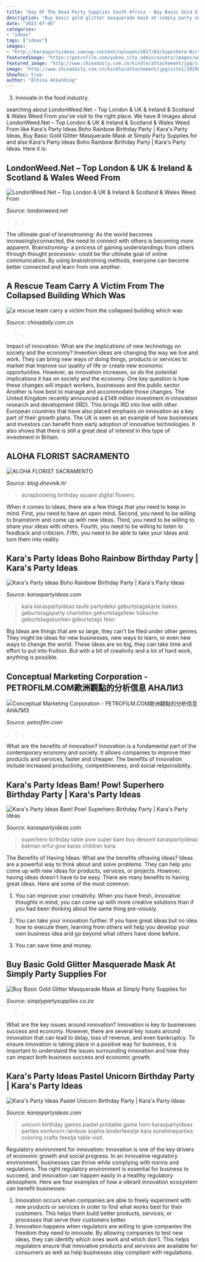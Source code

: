```yaml
---
title: "Day Of The Dead Party Supplies South Africa - Buy Basic Gold Glitter Masquerade Mask At Simply Party Supplies For"
description: "Buy basic gold glitter masquerade mask at simply party supplies for"
date: "2023-07-06"
categories:
- "ideas"
tags: ["ideas"]
images:
- "http://karaspartyideas.com/wp-content/uploads/2017/03/Superhero-Birthday-Party-via-Karas-Party-Ideas-KarasPartyIdeas.com16.jpeg"
featuredImage: "https://petrofilm.com/yahoo_site_admin/assets/images/wewewe.90150714_std.jpg"
featured_image: "http://www.chinadaily.com.cn/kindle/attachement/jpg/site1/202001/07/5e13f102a310cf3e97af6835.png"
image: "http://www.chinadaily.com.cn/kindle/attachement/jpg/site1/202001/07/5e13f102a310cf3e97af6835.png"
ShowToc: true
author: "Albina Ankunding"
---
```



3. Innovate in the food industry. 

	

		
searching about LondonWeed.Net – Top London &amp; UK &amp; Ireland &amp; Scotland &amp; Wales Weed From you've visit to the right place. We have 8 Images about LondonWeed.Net – Top London &amp; UK &amp; Ireland &amp; Scotland &amp; Wales Weed From like Kara&#039;s Party Ideas Boho Rainbow Birthday Party | Kara&#039;s Party Ideas, Buy Basic Gold Glitter Masquerade Mask at Simply Party Supplies for and also Kara&#039;s Party Ideas Boho Rainbow Birthday Party | Kara&#039;s Party Ideas. Here it is:
		
    
## LondonWeed.Net – Top London &amp; UK &amp; Ireland &amp; Scotland &amp; Wales Weed From

<img loading=lazy src="https://londonweed.net/wp-content/uploads/2020/10/irelandcannabis-300x197.jpg" onerror="this.onerror=null;this.src='https://tse1.mm.bing.net/th?id=OIP.yK0HsEry_qYUFgmqdG_BzAAAAA&amp;pid=15.1';" alt="LondonWeed.Net – Top London &amp; UK &amp; Ireland &amp; Scotland &amp; Wales Weed From">

_Source: londonweed.net_

>. 

	

The ultimate goal of brainstroming:
As the world becomes increasinglyconnected, the need to connect with others is becoming more apparent. Brainstroming- a process of gaining understandings from others through thought processes- could be the ultimate goal of online communication. By using brainstroming methods, everyone can become better connected and learn from one another.

    
## A Rescue Team Carry A Victim From The Collapsed Building Which Was

<img loading=lazy src="http://www.chinadaily.com.cn/kindle/attachement/jpg/site1/202001/07/5e13f102a310cf3e97af6835.png" onerror="this.onerror=null;this.src='https://tse1.mm.bing.net/th?id=OIP.3rBeBlJm4x4SE7mbo90RCgHaFS&amp;pid=15.1';" alt="a rescue team carry a victim from the collapsed building which was">

_Source: chinadaily.com.cn_

>. 

	

Impact of innovation: What are the implications of new technology on society and the economy?
Invention ideas are changing the way we live and work. They can bring new ways of doing things, products or services to market that improve our quality of life or create new economic opportunities. However, as innovation increases, so do the potential implications it has on society and the economy. One key question is how these changes will impact workers, businesses and the public sector. Another is how best to manage and accommodate those changes.
The United Kingdom recently announced a £149 million investment in innovation research and development (IRD). This brings IRD into line with other European countries that have also placed emphasis on innovation as a key part of their growth plans. The UK is seen as an example of how businesses and investors can benefit from early adoption of innovative technologies. It also shows that there is still a great deal of interest in this type of investment in Britain.

    
## ALOHA FLORIST SACRAMENTO

<img loading=lazy src="http://bit.ly/phbhNO" onerror="this.onerror=null;this.src='https://tse2.mm.bing.net/th?id=OIP.XxO7rnPpQe2x9GTms6R0tAHaHZ&amp;pid=15.1';" alt="ALOHA FLORIST SACRAMENTO">

_Source: blog.dnevnik.hr_

>scrapbooking birthday square digital flowers. 

	

When it comes to ideas, there are a few things that you need to keep in mind. First, you need to have an open mind. Second, you need to be willing to brainstorm and come up with new ideas. Third, you need to be willing to share your ideas with others. Fourth, you need to be willing to listen to feedback and criticism. Fifth, you need to be able to take your ideas and turn them into reality.

    
## Kara&#039;s Party Ideas Boho Rainbow Birthday Party | Kara&#039;s Party Ideas

<img loading=lazy src="https://karaspartyideas.com/wp-content/uploads/2020/07/Boho-Rainbow-Birthday-Party-via-Karas-Party-Ideas-KarasPartyIdeas.com15.jpeg" onerror="this.onerror=null;this.src='https://tse2.mm.bing.net/th?id=OIP.kGf2LMOQC_3g-RuzLkdwlQHaLG&amp;pid=15.1';" alt="Kara&#039;s Party Ideas Boho Rainbow Birthday Party | Kara&#039;s Party Ideas">

_Source: karaspartyideas.com_

>kara karaspartyideas taufe partydeko geburtstagskarte bakes geburtstagsparty charlottes geburtstagsfeier hübsche geburtstagskuchen geburtstags feier. 

	

Big Ideas are things that are so large, they can't be filed under other genres. They might be ideas for new businesses, new ways to learn, or even new ways to change the world. These ideas are so big, they can take time and effort to put into fruition. But with a bit of creativity and a lot of hard work, anything is possible.

    
## Conceptual Marketing Corporation - PETROFILM.COM﻿歐洲觀點的分析信息 АНАЛИЗ

<img loading=lazy src="https://petrofilm.com/yahoo_site_admin/assets/images/wewewe.90150714_std.jpg" onerror="this.onerror=null;this.src='https://tse1.mm.bing.net/th?id=OIP.1CYuUPssXL_Nq9tuLJ3CPgHaEr&amp;pid=15.1';" alt="Conceptual Marketing Corporation - PETROFILM.COM﻿歐洲觀點的分析信息 АНАЛИЗ">

_Source: petrofilm.com_

>. 

	

What are the benefits of innovation?
Innovation is a fundamental part of the contemporary economy and society. It allows companies to improve their products and services, faster and cheaper. The benefits of innovation include increased productivity, competitiveness, and social responsibility.

    
## Kara&#039;s Party Ideas Bam! Pow! Superhero Birthday Party | Kara&#039;s Party Ideas

<img loading=lazy src="http://karaspartyideas.com/wp-content/uploads/2017/03/Superhero-Birthday-Party-via-Karas-Party-Ideas-KarasPartyIdeas.com16.jpeg" onerror="this.onerror=null;this.src='https://tse3.mm.bing.net/th?id=OIP.N_AA3PvdKnD8g2xU7-EnngHaJ8&amp;pid=15.1';" alt="Kara&#039;s Party Ideas Bam! Pow! Superhero Birthday Party | Kara&#039;s Party Ideas">

_Source: karaspartyideas.com_

>superhero birthday table pow super bam boy dessert karaspartyideas batman erful give karas children kara. 

	

The Benefits of Having Ideas: What are the benefits ofhaving ideas?
Ideas are a powerful way to think about and solve problems. They can help you come up with new ideas for products, services, or projects. However, having ideas doesn't have to be easy. There are many benefits to having great ideas. Here are some of the most common:
1) You can improve your creativity. When you have fresh, innovative thoughts in mind, you can come up with more creative solutions than if you had been thinking about the same thing pre-viously.

2) You can take your innovation further. If you have great ideas but no idea how to execute them, learning from others will help you develop your own business idea and go beyond what others have done before.

3) You can save time and money.

    
## Buy Basic Gold Glitter Masquerade Mask At Simply Party Supplies For

<img loading=lazy src="https://cdn.shopify.com/s/files/1/0239/6805/products/PS025_1024x1024.jpg?v=1536087240" onerror="this.onerror=null;this.src='https://tse2.mm.bing.net/th?id=OIP.ueUgoFNNgmugE_j3LmtUpwHaHa&amp;pid=15.1';" alt="Buy Basic Gold Glitter Masquerade Mask at Simply Party Supplies for">

_Source: simplypartysupplies.co.za_

>. 

	

What are the key issues around innovation?
Innovation is key to businesses success and economy. However, there are several key issues around innovation that can lead to delay, loss of revenue, and even bankruptcy. To ensure innovation is taking place in a positive way for business, it is important to understand the issues surrounding innovation and how they can impact both business success and economic growth.

    
## Kara&#039;s Party Ideas Pastel Unicorn Birthday Party | Kara&#039;s Party Ideas

<img loading=lazy src="http://karaspartyideas.com/wp-content/uploads/2016/12/Pastel-Unicorn-Birthday-Party-via-Karas-Party-Ideas-KarasPartyIdeas.com13-1.jpeg" onerror="this.onerror=null;this.src='https://tse4.mm.bing.net/th?id=OIP.1af3iSQNW_HDnhAkOa2BdgHaLG&amp;pid=15.1';" alt="Kara&#039;s Party Ideas Pastel Unicorn Birthday Party | Kara&#039;s Party Ideas">

_Source: karaspartyideas.com_

>unicorn birthday games pastel printable game horn karaspartyideas parties eenhoorn rainbow sophia kinderfeestje kara sunshineparties coloring crafts feestje table visit. 

	

Regulatory environment for innovation:
Innovation is one of the key drivers of economic growth and social progress. In an innovative regulatory environment, businesses can thrive while complying with norms and regulations. The right regulatory environment is essential for business to succeed, and innovation can happen easily in a healthy regulatory atmosphere. Here are four examples of how a vibrant innovation ecosystem can benefit businesses: 
1) Innovation occurs when companies are able to freely experiment with new products or services in order to find what works best for their customers. This helps them build better products, services, or processes that serve their customers better.
2) Innovation happens when regulators are willing to give companies the freedom they need to innovate. By allowing companies to test new ideas, they can identify which ones work and which don’t. This helps regulators ensure that innovative products and services are available for consumers as well as help businesses stay compliant with regulations.


